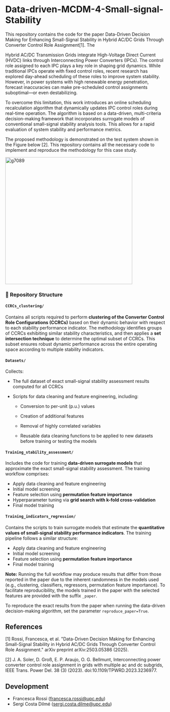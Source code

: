 # Data-driven-MCDM-4-Small-signal-Stability
This repository contains the code for the paper Data-Driven Decision Making for Enhancing Small-Signal Stability in Hybrid AC/DC Grids Through Converter Control Role Assignment[1]. The

Hybrid AC/DC Transmission Grids integrate High-Voltage Direct Current (HVDC) links through Interconnecting Power Converters (IPCs). The control role assigned to each IPC plays a key role in shaping grid dynamics. While traditional IPCs operate with fixed control roles, recent research has explored day-ahead scheduling of these roles to improve system stability. However, in power systems with high renewable energy penetration, forecast inaccuracies can make pre-scheduled control assignments suboptimal—or even destabilizing.

To overcome this limitation, this work introduces an online scheduling recalculation algorithm that dynamically updates IPC control roles during real-time operation. The algorithm is based on a data-driven, multi-criteria decision-making framework that incorporates surrogate models of conventional small-signal stability analysis tools. This allows for a rapid evaluation of system stability and performance metrics.

The proposed methodology is demonstrated on the test system shown in the Figure below [2].
This repository contains all the necessary code to implement and reproduce the methodology for this case study.

<img src="https://github.com/user-attachments/assets/6dd868d0-18de-4608-838b-92d9a86bc754" alt="g7089" width="400"/>

### 📁 Repository Structure

#### `CCRCs_clustering/`

Contains all scripts required to perform **clustering of the Converter Control Role Configurations (CCRCs)** based on their dynamic behavior with respect to each stability performance indicator.
The methodology identifies groups of CCRCs exhibiting similar stability characteristics, and then applies a **set intersection technique** to determine the optimal subset of CCRCs. This subset ensures robust dynamic performance across the entire operating space according to multiple stability indicators.

#### `Datasets/`
Collects:
* The full dataset of exact small-signal stability assessment results computed for all CCRCs

* Scripts for data cleaning and feature engineering, including:

  * Conversion to per-unit (p.u.) values

  * Creation of additional features

  * Removal of highly correlated variables
  *  Reusable data cleaning functions to be applied to new datasets before training or testing the models

#### `Training_stability_assessment/`

Includes the code for training **data-driven surrogate models** that approximate the exact small-signal stability assessment.
The training workflow comprises:

* Apply data cleaning and feature engineering
* Initial model screening
* Feature selection using **permutation feature importance**
* Hyperparameter tuning via **grid search with k-fold cross-validation**
* Final model training

#### `Training_indicators_regression/`

Contains the scripts to train surrogate models that estimate the **quantitative values of small-signal stability performance indicators**.
The training pipeline follows a similar structure:

* Apply data cleaning and feature engineering
* Initial model screening
* Feature selection using **permutation feature importance**
* Final model training

**Note:** Running the full workflow may produce results that differ from those reported in the paper due to the inherent randomness in the models used (e.g., clustering, classifiers, regressors, permutation feature importance). To facilitate reproducibility, the models trained in the paper with the selected features are provided with the suffix `_paper`.

To reproduce the exact results from the paper when running the data-driven decision-making algorithm, set the parameter `reproduce_paper=True`.


## References
[1] Rossi, Francesca, et al. "Data-Driven Decision Making for Enhancing Small-Signal Stability in Hybrid AC/DC Grids Through Converter Control Role Assignment." arXiv preprint arXiv:2503.05386 (2025).

[2] J. A. Soler, D. Groß, E. P. Araujo, O. G. Bellmunt, Interconnecting power converter control role assignment in grids with multiple ac and dc subgrids, IEEE Trans. Power Del. 38 (3) (2023). doi:10.1109/TPWRD.2023.3236977.

## Development
* Francesca Rossi (francesca.rossi@upc.edu)
* Sergi Costa Dilmé (sergi.costa.dilme@upc.edu)
